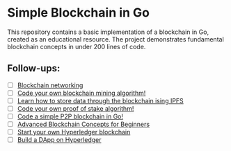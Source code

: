 # Simple Blockchain in Go
This repository contains a basic implementation of a blockchain in Go, created as an educational resource. The project demonstrates fundamental blockchain concepts in under 200 lines of code.

## Follow-ups:

- [ ] [Blockchain networking](https://medium.com/@mycoralhealth/part-2-networking-code-your-own-blockchain-in-less-than-200-lines-of-go-17fe1dad46e1)
- [ ] [Code your own blockchain mining algorithm!](https://medium.com/@mycoralhealth/code-your-own-blockchain-mining-algorithm-in-go-82c6a71aba1f)
- [ ] [Learn how to store data through the blockchain ising IPFS](https://medium.com/@mycoralhealth/learn-to-securely-share-files-on-the-blockchain-with-ipfs-219ee47df54c)
- [ ] [Code your own proof of stake algorithm!](https://medium.com/@mycoralhealth/code-your-own-proof-of-stake-blockchain-in-go-610cd99aa658)
- [ ] [Code a simple P2P blockchain in Go!](https://medium.com/coinmonks/code-a-simple-p2p-blockchain-in-go-46662601f417)
- [ ] [Advanced Blockchain Concepts for Beginners](https://medium.com/@mycoralhealth/advanced-blockchain-concepts-for-beginners-32887202afad)
- [ ] [Start your own Hyperledger blockchain](https://medium.com/@mycoralhealth/start-your-own-hyperledger-blockchain-the-easy-way-5758cb4ed2d1)
- [ ] [Build a DApp on Hyperledger](https://medium.com/@mycoralhealth/build-a-dapp-on-hyperledger-the-easy-way-178c39e503fa)
